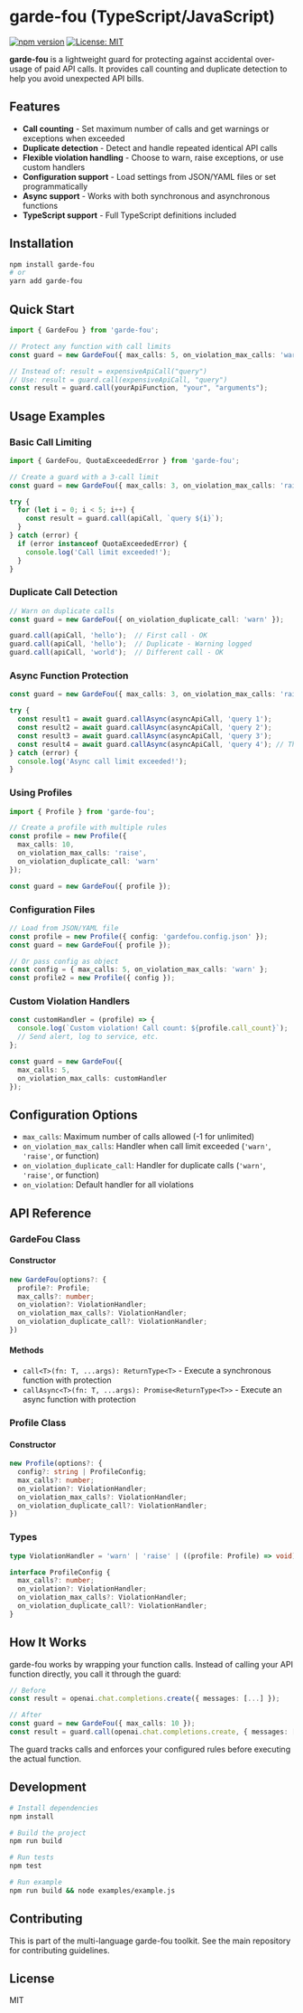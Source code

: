 # garde-fou (TypeScript/JavaScript)

[![npm version](https://badge.fury.io/js/garde-fou.svg)](https://badge.fury.io/js/garde-fou)
[![License: MIT](https://img.shields.io/badge/License-MIT-yellow.svg)](https://opensource.org/licenses/MIT)

**garde-fou** is a lightweight guard for protecting against accidental over-usage of paid API calls. It provides call counting and duplicate detection to help you avoid unexpected API bills.

## Features

- **Call counting** - Set maximum number of calls and get warnings or exceptions when exceeded
- **Duplicate detection** - Detect and handle repeated identical API calls
- **Flexible violation handling** - Choose to warn, raise exceptions, or use custom handlers
- **Configuration support** - Load settings from JSON/YAML files or set programmatically
- **Async support** - Works with both synchronous and asynchronous functions
- **TypeScript support** - Full TypeScript definitions included

## Installation

```bash
npm install garde-fou
# or
yarn add garde-fou
```

## Quick Start

```typescript
import { GardeFou } from 'garde-fou';

// Protect any function with call limits
const guard = new GardeFou({ max_calls: 5, on_violation_max_calls: 'warn' });

// Instead of: result = expensiveApiCall("query")
// Use: result = guard.call(expensiveApiCall, "query")
const result = guard.call(yourApiFunction, "your", "arguments");
```

## Usage Examples

### Basic Call Limiting
```typescript
import { GardeFou, QuotaExceededError } from 'garde-fou';

// Create a guard with a 3-call limit
const guard = new GardeFou({ max_calls: 3, on_violation_max_calls: 'raise' });

try {
  for (let i = 0; i < 5; i++) {
    const result = guard.call(apiCall, `query ${i}`);
  }
} catch (error) {
  if (error instanceof QuotaExceededError) {
    console.log('Call limit exceeded!');
  }
}
```

### Duplicate Call Detection
```typescript
// Warn on duplicate calls
const guard = new GardeFou({ on_violation_duplicate_call: 'warn' });

guard.call(apiCall, 'hello');  // First call - OK
guard.call(apiCall, 'hello');  // Duplicate - Warning logged
guard.call(apiCall, 'world');  // Different call - OK
```

### Async Function Protection
```typescript
const guard = new GardeFou({ max_calls: 3, on_violation_max_calls: 'raise' });

try {
  const result1 = await guard.callAsync(asyncApiCall, 'query 1');
  const result2 = await guard.callAsync(asyncApiCall, 'query 2');
  const result3 = await guard.callAsync(asyncApiCall, 'query 3');
  const result4 = await guard.callAsync(asyncApiCall, 'query 4'); // Throws
} catch (error) {
  console.log('Async call limit exceeded!');
}
```

### Using Profiles
```typescript
import { Profile } from 'garde-fou';

// Create a profile with multiple rules
const profile = new Profile({
  max_calls: 10,
  on_violation_max_calls: 'raise',
  on_violation_duplicate_call: 'warn'
});

const guard = new GardeFou({ profile });
```

### Configuration Files
```typescript
// Load from JSON/YAML file
const profile = new Profile({ config: 'gardefou.config.json' });
const guard = new GardeFou({ profile });

// Or pass config as object
const config = { max_calls: 5, on_violation_max_calls: 'warn' };
const profile2 = new Profile({ config });
```

### Custom Violation Handlers
```typescript
const customHandler = (profile) => {
  console.log(`Custom violation! Call count: ${profile.call_count}`);
  // Send alert, log to service, etc.
};

const guard = new GardeFou({ 
  max_calls: 5, 
  on_violation_max_calls: customHandler 
});
```

## Configuration Options

- `max_calls`: Maximum number of calls allowed (-1 for unlimited)
- `on_violation_max_calls`: Handler when call limit exceeded (`'warn'`, `'raise'`, or function)
- `on_violation_duplicate_call`: Handler for duplicate calls (`'warn'`, `'raise'`, or function)
- `on_violation`: Default handler for all violations

## API Reference

### GardeFou Class

#### Constructor
```typescript
new GardeFou(options?: {
  profile?: Profile;
  max_calls?: number;
  on_violation?: ViolationHandler;
  on_violation_max_calls?: ViolationHandler;
  on_violation_duplicate_call?: ViolationHandler;
})
```

#### Methods
- `call<T>(fn: T, ...args): ReturnType<T>` - Execute a synchronous function with protection
- `callAsync<T>(fn: T, ...args): Promise<ReturnType<T>>` - Execute an async function with protection

### Profile Class

#### Constructor
```typescript
new Profile(options?: {
  config?: string | ProfileConfig;
  max_calls?: number;
  on_violation?: ViolationHandler;
  on_violation_max_calls?: ViolationHandler;
  on_violation_duplicate_call?: ViolationHandler;
})
```

### Types
```typescript
type ViolationHandler = 'warn' | 'raise' | ((profile: Profile) => void);

interface ProfileConfig {
  max_calls?: number;
  on_violation?: ViolationHandler;
  on_violation_max_calls?: ViolationHandler;
  on_violation_duplicate_call?: ViolationHandler;
}
```

## How It Works

garde-fou works by wrapping your function calls. Instead of calling your API function directly, you call it through the guard:

```typescript
// Before
const result = openai.chat.completions.create({ messages: [...] });

// After  
const guard = new GardeFou({ max_calls: 10 });
const result = guard.call(openai.chat.completions.create, { messages: [...] });
```

The guard tracks calls and enforces your configured rules before executing the actual function.

## Development

```bash
# Install dependencies
npm install

# Build the project
npm run build

# Run tests
npm test

# Run example
npm run build && node examples/example.js
```

## Contributing

This is part of the multi-language garde-fou toolkit. See the main repository for contributing guidelines.

## License

MIT